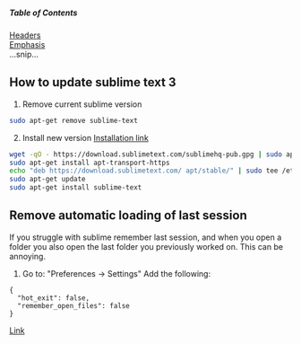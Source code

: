 ##### Table of Contents  
[Headers](#headers)  
[Emphasis](#emphasis)  
...snip...    
<a name="headers"/>


## How to update sublime text 3
1. Remove current sublime version
```bash
sudo apt-get remove sublime-text
```
2. Install new version
[Installation link](https://www.sublimetext.com/docs/3/linux_repositories.html)
```bash
wget -qO - https://download.sublimetext.com/sublimehq-pub.gpg | sudo apt-key add -
sudo apt-get install apt-transport-https
echo "deb https://download.sublimetext.com/ apt/stable/" | sudo tee /etc/apt/sources.list.d/sublime-text.list
sudo apt-get update
sudo apt-get install sublime-text
```

## Remove automatic loading of last session
If you struggle with sublime remember last session, and when you open a folder you also open the last folder you previously worked on. This can be annoying.
1. Go to: "Preferences -> Settings"
Add the following: 
```
{
  "hot_exit": false,
  "remember_open_files": false
}
```
[Link](https://forum.sublimetext.com/t/disable-automatic-loading-of-last-session/4132/8)